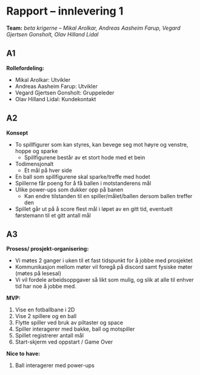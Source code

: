 # Rapport – innlevering 1
**Team:** 
*beta krigerne* – *Mikal Arolkar, Andreas Aasheim Farup, Vegard Gjertsen Gonsholt, Olav Hilland Lidal*

## A1
**Rollefordeling:**
* Mikal Arolkar: Utvikler
* Andreas Aasheim Farup: Utvikler
* Vegard Gjertsen Gonsholt: Gruppeleder
* Olav Hilland Lidal: Kundekontakt 

## A2
**Konsept**
* To spillfigurer som kan styres, kan bevege seg mot høyre og venstre, hoppe og sparke
    * Spillfigurene består av et stort hode med et bein
* Todimensjonalt
    * Et mål på hver side
* En ball som spillfigurene skal sparke/treffe med hodet
* Spillerne får poeng for å få ballen i motstanderens mål
* Ulike power-ups som dukker opp på banen
    * Kan endre tilstanden til en spiller/målet/ballen dersom ballen treffer den
* Spillet går ut på å score flest mål i løpet av en gitt tid, eventuelt førstemann til et gitt antall mål


## A3
**Prosess/ prosjekt-organisering:**
* Vi møtes 2 ganger i uken til et fast tidspunkt for å jobbe med prosjektet
* Kommunikasjon mellom møter vil foregå på discord samt fysiske møter (møtes på lesesal)
* Vi vil fordele arbeidsoppgaver så likt som mulig, og slik at alle til enhver tid har noe å jobbe med. 

**MVP:**
1. Vise en fotballbane i 2D 
2. Vise 2 spillere og en ball
3. Flytte spiller ved bruk av piltaster og space 
4. Spiller interagerer med bakke, ball og motspiller
5. Spillet registrerer antall mål 
6. Start-skjerm ved oppstart / Game Over

**Nice to have:**
1. Ball interagerer med power-ups

